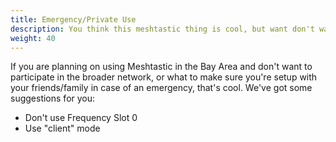 ```yaml
---
title: Emergency/Private Use
description: You think this meshtastic thing is cool, but want don't want to join our broader net? That's cool too!
weight: 40
---
```


If you are planning on using Meshtastic in the Bay Area and don't want to participate in the broader network, or what to make sure you're setup with your friends/family in case of an emergency, that's cool. We've got some suggestions for you:

* Don't use Frequency Slot 0
* Use "client" mode
